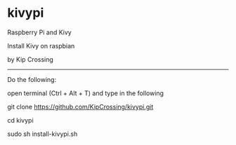 # kivypi

Raspberry Pi and Kivy 

Install Kivy on raspbian

by Kip Crossing

----------------------------

Do the following:

open terminal (Ctrl + Alt + T) and type in the following

git clone https://github.com/KipCrossing/kivypi.git

cd kivypi

sudo sh install-kivypi.sh
